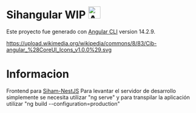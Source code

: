 # Sihangular WIP <img src="https://upload.wikimedia.org/wikipedia/commons/8/83/Cib-angular_(CoreUI_Icons_v1.0.0).svg" width="32" alt="Angular Logo" />

Este proyecto fue generado con [Angular CLI](https://github.com/angular/angular-cli) version 14.2.9.

https://upload.wikimedia.org/wikipedia/commons/8/83/Cib-angular_%28CoreUI_Icons_v1.0.0%29.svg

# Informacion
Frontend para [Siham-NestJS](https://github.com/waskull/siham-nestjs)
Para levantar el servidor de desarrollo simplemente se necesita utilizar "ng serve" y para transpilar la aplicación utilizar "ng build --configuration=production"
